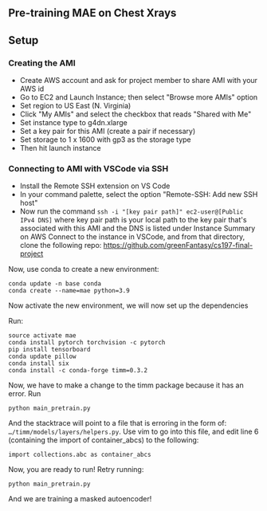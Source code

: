 ## Pre-training MAE on Chest Xrays
## Setup
### Creating the AMI
- Create AWS account and ask for project member to share AMI with your AWS id
- Go to EC2 and Launch Instance; then select "Browse more AMIs" option
- Set region to US East (N. Virginia)
- Click "My AMIs" and select the checkbox that reads "Shared with Me"
- Set instance type to g4dn.xlarge
- Set a key pair for this AMI (create a pair if necessary)
- Set storage to 1 x 1600 with gp3 as the storage type
- Then hit launch instance

### Connecting to AMI with VSCode via SSH
- Install the Remote SSH extension on VS Code
- In your command palette, select the option "Remote-SSH: Add new SSH host"
- Now run the command `ssh -i "[key pair path]" ec2-user@[Public IPv4 DNS]` where key pair path is your local path to the key pair that's associated with this AMI and the DNS is listed under Instance Summary on AWS
Connect to the instance in VSCode, and from that directory, clone the following repo: https://github.com/greenFantasy/cs197-final-project

Now, use conda to create a new environment:

```
conda update -n base conda
conda create --name=mae python=3.9
```

Now activate the new environment, we will now set up the dependencies

Run:

```
source activate mae
conda install pytorch torchvision -c pytorch
pip install tensorboard
conda update pillow
conda install six
conda install -c conda-forge timm=0.3.2
```

Now, we have to make a change to the timm package because it has an error. Run

```
python main_pretrain.py
```

And the stacktrace will point to a file that is erroring in the form of: `…/timm/models/layers/helpers.py`. Use vim to go into this file, and edit line 6 (containing the import of container_abcs) to the following:

```
import collections.abc as container_abcs
```

Now, you are ready to run! Retry running:

```
python main_pretrain.py
```

And we are training a masked autoencoder!